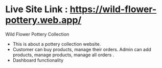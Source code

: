 # Live Site Link : https://wild-flower-pottery.web.app/

Wild Flower Pottery Collection
* This is about a pottery collection website. 
* Customer can buy products, manage their orders. Admin can add products, manage products, manage all orders .
* Dashboard functionality